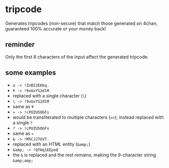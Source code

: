 # tripcode
Generates tripcodes (non-secure) that match those generated on 4chan, guaranteed 100% accurate or your money back!

## reminder
Only the first 8 characters of the input affect the generated tripcode.

## some examples
* `a -> !ZnBI2EKkq.`
* `¥ -> !9xUxYS2dlM`
 * replaced with a single character (`\`)
* `\ -> !9xUxYS2dlM`
 * same as `¥`
* `» -> !cPUZU5OGFs`
 * would be transliterated to multiple characters (`>>`); instead replaced with a single `?`
* `? -> !cPUZU5OGFs`
 * same as `»`
* `& -> !MhCJJ7GVT.`
 * replaced with an HTML entity (`&amp;`)
* `&amp; -> !QfHq1EEpoQ`
 * the `&` is replaced and the rest remains, making the 9-character string `&amp;amp;`
